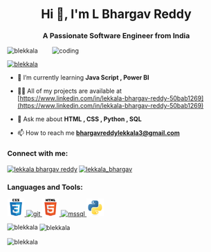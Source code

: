 <h1 align="center">Hi 👋, I'm L Bhargav Reddy</h1>
<h3 align="center">A Passionate Software Engineer from India</h3>
<img align="right" alt="coding" width="400" src="https://static.wixstatic.com/media/bbe642_62414e50bef34ce28db1afabf55f17ec~mv2.gif">

<p align="left"> <img src="https://komarev.com/ghpvc/?username=blekkala&label=Profile%20views&color=0e75b6&style=flat" alt="blekkala" /> </p>

<p align="left"> <a href="https://github.com/ryo-ma/github-profile-trophy"><img src="https://github-profile-trophy.vercel.app/?username=blekkala" alt="blekkala" /></a> </p>

- 🌱 I’m currently learning **Java Script , Power BI**

- 👨‍💻 All of my projects are available at [https://www.linkedin.com/in/lekkala-bhargav-reddy-50bab1269](https://www.linkedin.com/in/lekkala-bhargav-reddy-50bab1269)

- 💬 Ask me about **HTML , CSS , Python , SQL**

- 📫 How to reach me **bhargavreddylekkala3@gmail.com**

<h3 align="left">Connect with me:</h3>
<p align="left">
<a href="https://linkedin.com/in/lekkala bhargav reddy" target="blank"><img align="center" src="https://raw.githubusercontent.com/rahuldkjain/github-profile-readme-generator/master/src/images/icons/Social/linked-in-alt.svg" alt="lekkala bhargav reddy" height="30" width="40" /></a>
<a href="https://instagram.com/lekkala_bhargav" target="blank"><img align="center" src="https://raw.githubusercontent.com/rahuldkjain/github-profile-readme-generator/master/src/images/icons/Social/instagram.svg" alt="lekkala_bhargav" height="30" width="40" /></a>
</p>

<h3 align="left">Languages and Tools:</h3>
<p align="left"> <a href="https://www.w3schools.com/css/" target="_blank" rel="noreferrer"> <img src="https://raw.githubusercontent.com/devicons/devicon/master/icons/css3/css3-original-wordmark.svg" alt="css3" width="40" height="40"/> </a> <a href="https://git-scm.com/" target="_blank" rel="noreferrer"> <img src="https://www.vectorlogo.zone/logos/git-scm/git-scm-icon.svg" alt="git" width="40" height="40"/> </a> <a href="https://www.w3.org/html/" target="_blank" rel="noreferrer"> <img src="https://raw.githubusercontent.com/devicons/devicon/master/icons/html5/html5-original-wordmark.svg" alt="html5" width="40" height="40"/> </a> <a href="https://www.microsoft.com/en-us/sql-server" target="_blank" rel="noreferrer"> <img src="https://www.svgrepo.com/show/303229/microsoft-sql-server-logo.svg" alt="mssql" width="40" height="40"/> </a> <a href="https://www.python.org" target="_blank" rel="noreferrer"> <img src="https://raw.githubusercontent.com/devicons/devicon/master/icons/python/python-original.svg" alt="python" width="40" height="40"/> </a> </p>

<p><img align="left" src="https://github-readme-stats.vercel.app/api/top-langs?username=blekkala&show_icons=true&locale=en&layout=compact" alt="blekkala" /></p>

<p>&nbsp;<img align="center" src="https://github-readme-stats.vercel.app/api?username=blekkala&show_icons=true&locale=en" alt="blekkala" /></p>

<p><img align="center" src="https://github-readme-streak-stats.herokuapp.com/?user=blekkala&" alt="blekkala" /></p>
